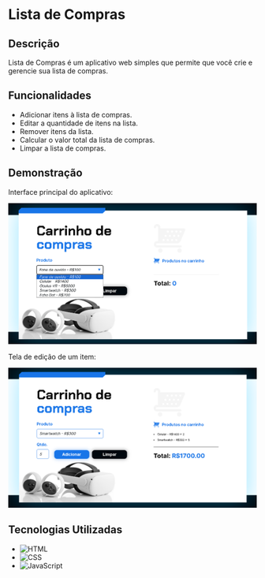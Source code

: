 # Lista de Compras

## Descrição

Lista de Compras é um aplicativo web simples que permite que você crie e gerencie sua lista de compras.

## Funcionalidades

- Adicionar itens à lista de compras.
- Editar a quantidade de itens na lista.
- Remover itens da lista.
- Calcular o valor total da lista de compras.
- Limpar a lista de compras.

## Demonstração

Interface principal do aplicativo:

[![Interface principal do aplicativo](./assets/imgdoProjeto.png)](https://carrinho-de-compras-indol.vercel.app/)

Tela de edição de um item:

[![Tela de edição de um item](./assets/img2doProjeto.png)](https://carrinho-de-compras-indol.vercel.app/)

## Tecnologias Utilizadas

- ![HTML](https://img.shields.io/badge/HTML-Verde)
- ![CSS](https://img.shields.io/badge/CSS-Verde)
- ![JavaScript](https://img.shields.io/badge/JavaScript-Amarelo)
